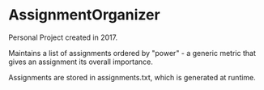 # AssignmentOrganizer

Personal Project created in 2017.

Maintains a list of assignments ordered by "power" - a generic metric that gives an assignment its overall importance.

Assignments are stored in assignments.txt, which is generated at runtime.